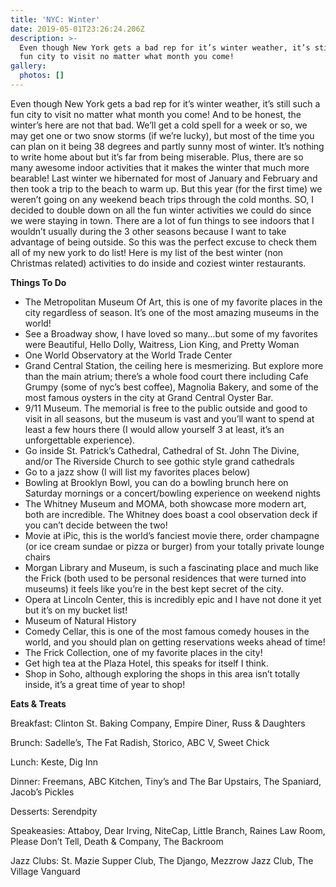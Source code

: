 ```yaml
---
title: 'NYC: Winter'
date: 2019-05-01T23:26:24.206Z
description: >-
  Even though New York gets a bad rep for it’s winter weather, it’s still such a
  fun city to visit no matter what month you come!
gallery:
  photos: []
---
```

Even though New York gets a bad rep for it’s winter weather, it’s still such a fun city to visit no matter what month you come! And to be honest, the winter’s here are not that bad. We’ll get a cold spell for a week or so, we may get one or two snow storms (if we’re lucky), but most of the time you can plan on it being 38 degrees and partly sunny most of winter. It’s nothing to write home about but it’s far from being miserable. Plus, there are so many awesome indoor activities that it makes the winter that much more bearable! Last winter we hibernated for most of January and February and then took a trip to the beach to warm up. But this year (for the first time) we weren’t going on any weekend beach trips through the cold months. SO, I decided to double down on all the fun winter activities we could do since we were staying in town. There are a lot of fun things to see indoors that I wouldn’t usually during the 3 other seasons because I want to take advantage of being outside. So this was the perfect excuse to check them all of my new york to do list! Here is my list of the best winter (non Christmas related) activities to do inside and coziest winter restaurants. 

**Things To Do**

* The Metropolitan Museum Of Art, this is one of my favorite places in the city regardless of season. It’s one of the most amazing museums in the world!
* See a Broadway show, I have loved so many...but some of my favorites were Beautiful, Hello Dolly, Waitress, Lion King, and Pretty Woman
* One World Observatory at the World Trade Center
* Grand Central Station, the ceiling here is mesmerizing. But explore more than the main atrium; there’s a whole food court there including Cafe Grumpy (some of nyc’s best coffee), Magnolia Bakery, and some of the most famous oysters in the city at Grand Central Oyster Bar.
* 9/11 Museum. The memorial is free to the public outside and good to visit in all seasons, but the museum is vast and you’ll want to spend at least a few hours there (I would allow yourself 3 at least, it’s an unforgettable experience). 
* Go inside St. Patrick’s Cathedral, Cathedral of St. John The Divine, and/or The Riverside Church to see gothic style grand cathedrals
* Go to a jazz show (I will list my favorites places below)
* Bowling at Brooklyn Bowl, you can do a bowling brunch here on Saturday mornings or a concert/bowling experience on weekend nights
* The Whitney Museum and MOMA, both showcase more modern art, both are incredible. The Whitney does boast a cool observation deck if you can’t decide between the two!
* Movie at iPic, this is the world’s fanciest movie there, order champagne (or ice cream sundae or pizza or burger) from your totally private lounge chairs 
* Morgan Library and Museum, is such a fascinating place and much like the Frick (both used to be personal residences that were turned into museums) it feels like you’re in the best kept secret of the city. 
* Opera at Lincoln Center, this is incredibly epic and I have not done it yet but it’s on my bucket list! 
* Museum of Natural History
* Comedy Cellar, this is one of the most famous comedy houses in the world, and you should plan on getting reservations weeks ahead of time!
* The Frick Collection, one of my favorite places in the city!
* Get high tea at the Plaza Hotel, this speaks for itself I think.
* Shop in Soho, although exploring the shops in this area isn’t totally inside, it’s a great time of year to shop!

**Eats & Treats**

Breakfast: Clinton St. Baking Company, Empire Diner, Russ & Daughters

Brunch: Sadelle’s, The Fat Radish, Storico, ABC V, Sweet Chick

Lunch: Keste, Dig Inn

Dinner: Freemans, ABC Kitchen, Tiny’s and The Bar Upstairs, The Spaniard, Jacob’s Pickles

Desserts: Serendpity

Speakeasies: Attaboy, Dear Irving, NiteCap, Little Branch, Raines Law Room, Please Don’t Tell, Death & Company, The Backroom

Jazz Clubs: St. Mazie Supper Club, The Django, Mezzrow Jazz Club, The Village Vanguard
